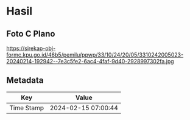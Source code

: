 # Hasil

## Foto C Plano

https://sirekap-obj-formc.kpu.go.id/46b5/pemilu/ppwp/33/10/24/20/05/3310242005023-20240214-192942--7e3c5fe2-6ac4-4faf-9d40-2928997302fa.jpg


## Metadata

| Key        | Value               |
| ---------- | ------------------- |
| Time Stamp | 2024-02-15 07:00:44 |




